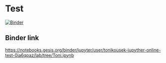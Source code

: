 # Test
[![Binder](https://mybinder.org/badge_logo.svg)](https://mybinder.org/v2/gh/ToniKousek/jupyther-online-test.git/HEAD)

## Binder link
https://notebooks.gesis.org/binder/jupyter/user/tonikousek-jupyther-online-test-0ia6qpaz/lab/tree/Toni.ipynb
